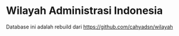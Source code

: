 # Wilayah Administrasi Indonesia
Database ini adalah rebuild dari https://github.com/cahyadsn/wilayah

